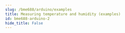 ```yaml
---
slug: /bme688/arduino/examples 
title: Measuring temperature and humidity (examples)
id: bme688-arduino-2 
hide_title: False
---
```

